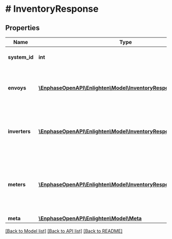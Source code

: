 # # InventoryResponse

## Properties

Name | Type | Description | Notes
------------ | ------------- | ------------- | -------------
**system_id** | **int** | Enlighten ID for this system. |
**envoys** | [**\EnphaseOpenAPI\Enlighten\Model\InventoryResponseEnvoysInner[]**](InventoryResponseEnvoysInner.md) | A list of Envoys on this system, including serial number. | [optional]
**inverters** | [**\EnphaseOpenAPI\Enlighten\Model\InventoryResponseEnvoysInner[]**](InventoryResponseEnvoysInner.md) | A list of inverters on this system, including serial and model numbers. |
**meters** | [**\EnphaseOpenAPI\Enlighten\Model\InventoryResponseMetersInner[]**](InventoryResponseMetersInner.md) | A list of meters on this system, including serial number, manufacturer, and model number. |
**meta** | [**\EnphaseOpenAPI\Enlighten\Model\Meta**](Meta.md) |  |

[[Back to Model list]](../../README.md#models) [[Back to API list]](../../README.md#endpoints) [[Back to README]](../../README.md)
